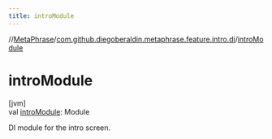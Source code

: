 ```yaml
---
title: introModule
---
```

//[MetaPhrase](../../index.html)/[com.github.diegoberaldin.metaphrase.feature.intro.di](index.html)/[introModule](intro-module.html)



# introModule



[jvm]\
val [introModule](intro-module.html): Module



DI module for the intro screen.




